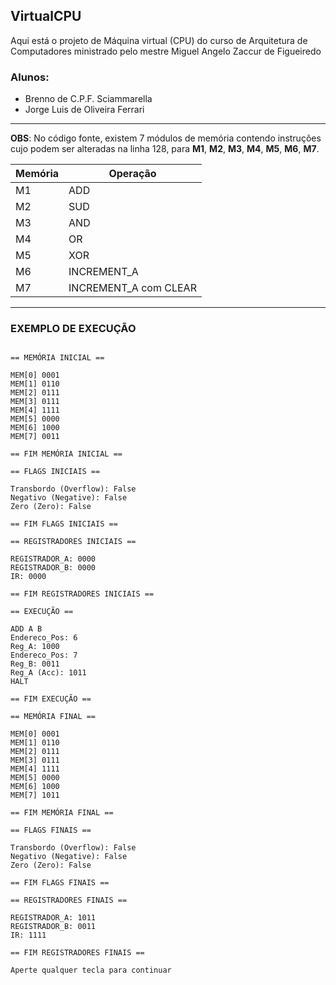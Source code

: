 ## VirtualCPU

Aqui está o projeto de Máquina virtual (CPU) do curso de Arquitetura de Computadores ministrado pelo mestre Miguel Angelo Zaccur de Figueiredo

### Alunos:
* Brenno de C.P.F. Sciammarella
* Jorge Luis de Oliveira Ferrari

----

**OBS**:
No código fonte, existem 7 módulos de memória contendo instruções cujo podem ser alteradas na linha 128, para **M1**, **M2**, **M3**, **M4**, **M5**, **M6**, **M7**.<br>

| Memória | Operação | 
|---------|----------|
| M1    | ADD      |
|M2  |SUD|
|M3  |AND|
|M4  |OR|
|M5  |XOR|
|M6  |INCREMENT_A|
|M7  |INCREMENT_A com CLEAR|

----

### EXEMPLO DE EXECUÇÃO

```

== MEMÓRIA INICIAL ==

MEM[0] 0001
MEM[1] 0110
MEM[2] 0111
MEM[3] 0111
MEM[4] 1111
MEM[5] 0000
MEM[6] 1000
MEM[7] 0011

== FIM MEMÓRIA INICIAL ==

== FLAGS INICIAIS ==

Transbordo (Overflow): False
Negativo (Negative): False
Zero (Zero): False

== FIM FLAGS INICIAIS ==

== REGISTRADORES INICIAIS ==

REGISTRADOR_A: 0000
REGISTRADOR_B: 0000
IR: 0000

== FIM REGISTRADORES INICIAIS ==

== EXECUÇÃO ==

ADD A B
Endereco_Pos: 6
Reg_A: 1000
Endereco_Pos: 7
Reg_B: 0011
Reg_A (Acc): 1011
HALT

== FIM EXECUÇÃO ==

== MEMÓRIA FINAL ==

MEM[0] 0001
MEM[1] 0110
MEM[2] 0111
MEM[3] 0111
MEM[4] 1111
MEM[5] 0000
MEM[6] 1000
MEM[7] 1011

== FIM MEMÓRIA FINAL ==

== FLAGS FINAIS ==

Transbordo (Overflow): False
Negativo (Negative): False
Zero (Zero): False

== FIM FLAGS FINAIS ==

== REGISTRADORES FINAIS ==

REGISTRADOR_A: 1011
REGISTRADOR_B: 0011
IR: 1111

== FIM REGISTRADORES FINAIS ==

Aperte qualquer tecla para continuar
```
